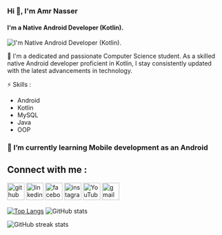 ### Hi 👋, I'm Amr Nasser 
#### I'm a Native Android Developer (Kotlin).
![I'm Native Android Developer (Kotlin).](https://camo.githubusercontent.com/893b90dbb78a8226c44ae9c32c89739a33cc761085c6d9aa14d0723d319dafa5/68747470733a2f2f342e62702e626c6f6773706f742e636f6d2f2d36764776793476436376452f586463776e616637587a492f41414141414141414e5a4d2f496f326d6d3853586a6d5556436f363062794f6e2d58704c55706e35346e697a41434c63424741735948512f73313630302f696d616765312e676966)

💬 I'm a dedicated and passionate Computer Science student. As a skilled native Android developer proficient in Kotlin, I stay consistently updated with the latest advancements in technology.

⚡ Skills : 
* Android
* Kotlin
* MySQL
* Java
* OOP

### 🌱 I’m currently learning  Mobile development as an Android 

## Connect with me : 
[<img src='https://cdn.jsdelivr.net/npm/simple-icons@3.0.1/icons/github.svg' alt='github' height='40'>](https://github.com/AmrNasserSaad)  [<img src='https://cdn.jsdelivr.net/npm/simple-icons@3.0.1/icons/linkedin.svg' alt='linkedin' height='40'>](https://www.linkedin.com/in/amr-nasser/)  [<img src='https://cdn.jsdelivr.net/npm/simple-icons@3.0.1/icons/facebook.svg' alt='facebook' height='40'>](https://www.facebook.com/amr.nasser.7564129)  [<img src='https://cdn.jsdelivr.net/npm/simple-icons@3.0.1/icons/instagram.svg' alt='instagram' height='40'>](https://www.instagram.com/3mr_nasser74//)  [<img src='https://cdn.jsdelivr.net/npm/simple-icons@3.0.1/icons/youtube.svg' alt='YouTube' height='40'>](https://www.youtube.com/channel/UCPBq5y1zCaoSAq8BgaJXY7Q)  [<img src='https://cdn.jsdelivr.net/npm/simple-icons@3.0.1/icons/gmail.svg' alt='gmail' height='40'>](amr931111@gmail.com)  


[![Top Langs](https://github-readme-stats.vercel.app/api/top-langs/?username=AmrNasserSaad)](https://github.com/anuraghazra/github-readme-stats) ![GitHub stats](https://github-readme-stats.vercel.app/api?username=AmrNasserSaad&show_icons=true)  


![GitHub streak stats](https://streak-stats.demolab.com/?user=AmrNasserSaad)  

